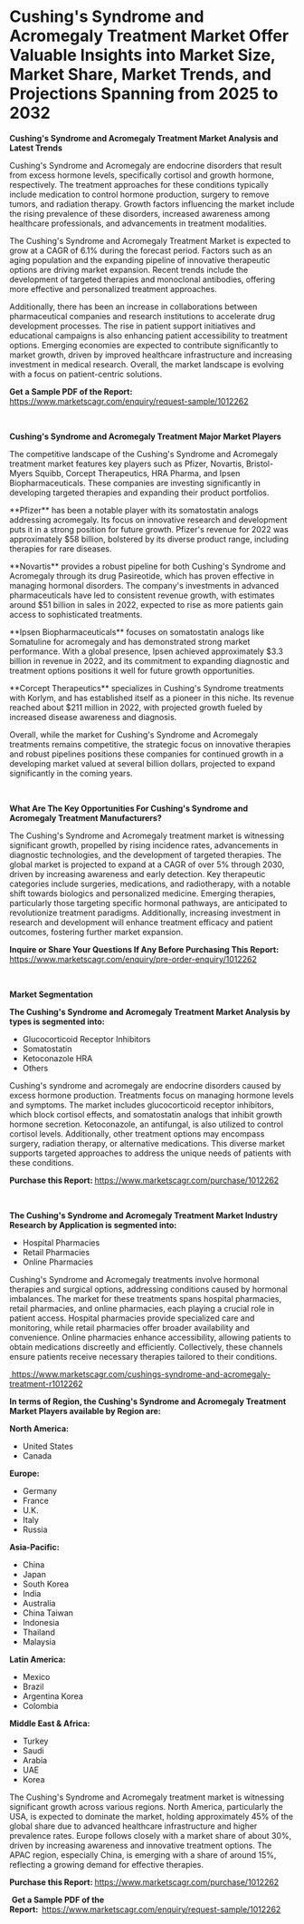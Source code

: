 <p><h1>Cushing's Syndrome and Acromegaly Treatment Market Offer Valuable Insights into Market Size, Market Share, Market Trends, and Projections Spanning from 2025 to 2032</h1></p><p><strong>Cushing's Syndrome and Acromegaly Treatment Market Analysis and Latest Trends</strong></p>
<p><p>Cushing's Syndrome and Acromegaly are endocrine disorders that result from excess hormone levels, specifically cortisol and growth hormone, respectively. The treatment approaches for these conditions typically include medication to control hormone production, surgery to remove tumors, and radiation therapy. Growth factors influencing the market include the rising prevalence of these disorders, increased awareness among healthcare professionals, and advancements in treatment modalities.</p><p>The Cushing's Syndrome and Acromegaly Treatment Market is expected to grow at a CAGR of 6.1% during the forecast period. Factors such as an aging population and the expanding pipeline of innovative therapeutic options are driving market expansion. Recent trends include the development of targeted therapies and monoclonal antibodies, offering more effective and personalized treatment approaches. </p><p>Additionally, there has been an increase in collaborations between pharmaceutical companies and research institutions to accelerate drug development processes. The rise in patient support initiatives and educational campaigns is also enhancing patient accessibility to treatment options. Emerging economies are expected to contribute significantly to market growth, driven by improved healthcare infrastructure and increasing investment in medical research. Overall, the market landscape is evolving with a focus on patient-centric solutions.</p></p>
<p><strong>Get a Sample PDF of the Report:&nbsp;</strong> <a href="https://www.marketscagr.com/enquiry/request-sample/1012262?utm_campaign=1126&utm_medium=2&utm_source=Github&utm_content=ia&utm_term=19042025&utm_id=cushings-syndrome-and-acromegaly-treatment">https://www.marketscagr.com/enquiry/request-sample/1012262</a></p>
<p>&nbsp;</p>
<p><strong>Cushing's Syndrome and Acromegaly Treatment Major Market Players</strong></p>
<p><p>The competitive landscape of the Cushing's Syndrome and Acromegaly treatment market features key players such as Pfizer, Novartis, Bristol-Myers Squibb, Corcept Therapeutics, HRA Pharma, and Ipsen Biopharmaceuticals. These companies are investing significantly in developing targeted therapies and expanding their product portfolios.</p><p>**Pfizer** has been a notable player with its somatostatin analogs addressing acromegaly. Its focus on innovative research and development puts it in a strong position for future growth. Pfizer's revenue for 2022 was approximately $58 billion, bolstered by its diverse product range, including therapies for rare diseases.</p><p>**Novartis** provides a robust pipeline for both Cushing's Syndrome and Acromegaly through its drug Pasireotide, which has proven effective in managing hormonal disorders. The company's investments in advanced pharmaceuticals have led to consistent revenue growth, with estimates around $51 billion in sales in 2022, expected to rise as more patients gain access to sophisticated treatments.</p><p>**Ipsen Biopharmaceuticals** focuses on somatostatin analogs like Somatuline for acromegaly and has demonstrated strong market performance. With a global presence, Ipsen achieved approximately $3.3 billion in revenue in 2022, and its commitment to expanding diagnostic and treatment options positions it well for future growth opportunities.</p><p>**Corcept Therapeutics** specializes in Cushing's Syndrome treatments with Korlym, and has established itself as a pioneer in this niche. Its revenue reached about $211 million in 2022, with projected growth fueled by increased disease awareness and diagnosis.</p><p>Overall, while the market for Cushing's Syndrome and Acromegaly treatments remains competitive, the strategic focus on innovative therapies and robust pipelines positions these companies for continued growth in a developing market valued at several billion dollars, projected to expand significantly in the coming years.</p></p>
<p>&nbsp;</p>
<p><strong>What Are The Key Opportunities For Cushing's Syndrome and Acromegaly Treatment Manufacturers?</strong></p>
<p><p>The Cushing's Syndrome and Acromegaly treatment market is witnessing significant growth, propelled by rising incidence rates, advancements in diagnostic technologies, and the development of targeted therapies. The global market is projected to expand at a CAGR of over 5% through 2030, driven by increasing awareness and early detection. Key therapeutic categories include surgeries, medications, and radiotherapy, with a notable shift towards biologics and personalized medicine. Emerging therapies, particularly those targeting specific hormonal pathways, are anticipated to revolutionize treatment paradigms. Additionally, increasing investment in research and development will enhance treatment efficacy and patient outcomes, fostering further market expansion.</p></p>
<p><strong>Inquire or Share Your Questions If Any Before Purchasing This Report:</strong> <a href="https://www.marketscagr.com/enquiry/pre-order-enquiry/1012262?utm_campaign=1126&utm_medium=2&utm_source=Github&utm_content=ia&utm_term=19042025&utm_id=cushings-syndrome-and-acromegaly-treatment">https://www.marketscagr.com/enquiry/pre-order-enquiry/1012262</a></p>
<p>&nbsp;</p>
<p><strong>Market Segmentation</strong></p>
<p><strong>The Cushing's Syndrome and Acromegaly Treatment Market Analysis by types is segmented into:</strong></p>
<p><ul><li>Glucocorticoid Receptor Inhibitors</li><li>Somatostatin</li><li>Ketoconazole HRA</li><li>Others</li></ul></p>
<p><p>Cushing's syndrome and acromegaly are endocrine disorders caused by excess hormone production. Treatments focus on managing hormone levels and symptoms. The market includes glucocorticoid receptor inhibitors, which block cortisol effects, and somatostatin analogs that inhibit growth hormone secretion. Ketoconazole, an antifungal, is also utilized to control cortisol levels. Additionally, other treatment options may encompass surgery, radiation therapy, or alternative medications. This diverse market supports targeted approaches to address the unique needs of patients with these conditions.</p></p>
<p><strong>Purchase this Report:&nbsp;</strong><a href="https://www.marketscagr.com/purchase/1012262?utm_campaign=1126&utm_medium=2&utm_source=Github&utm_content=ia&utm_term=19042025&utm_id=cushings-syndrome-and-acromegaly-treatment">https://www.marketscagr.com/purchase/1012262</a></p>
<p>&nbsp;</p>
<p><strong>The Cushing's Syndrome and Acromegaly Treatment Market Industry Research by Application is segmented into:</strong></p>
<p><ul><li>Hospital Pharmacies</li><li>Retail Pharmacies</li><li>Online Pharmacies</li></ul></p>
<p><p>Cushing's Syndrome and Acromegaly treatments involve hormonal therapies and surgical options, addressing conditions caused by hormonal imbalances. The market for these treatments spans hospital pharmacies, retail pharmacies, and online pharmacies, each playing a crucial role in patient access. Hospital pharmacies provide specialized care and monitoring, while retail pharmacies offer broader availability and convenience. Online pharmacies enhance accessibility, allowing patients to obtain medications discreetly and efficiently. Collectively, these channels ensure patients receive necessary therapies tailored to their conditions.</p></p>
<p><a href="https://www.marketscagr.com/cushings-syndrome-and-acromegaly-treatment-r1012262?utm_campaign=1126&utm_medium=2&utm_source=Github&utm_content=ia&utm_term=19042025&utm_id=cushings-syndrome-and-acromegaly-treatment">&nbsp;https://www.marketscagr.com/cushings-syndrome-and-acromegaly-treatment-r1012262</a></p>
<p><strong>In terms of Region, the Cushing's Syndrome and Acromegaly Treatment Market Players available by Region are:</strong></p>
<p>
    <p> <strong> North America: </strong>
        <ul>
            <li>United States</li>
            <li>Canada</li>
        </ul>
        </p> 
    <p> <strong> Europe: </strong>
        <ul>
            <li>Germany</li>
            <li>France</li>
            <li>U.K.</li>
            <li>Italy</li>
            <li>Russia</li>
        </ul>
        </p> 
    <p> <strong> Asia-Pacific: </strong>
        <ul>
            <li>China</li>
            <li>Japan</li>
            <li>South Korea</li>
            <li>India</li>
            <li>Australia</li>
            <li>China Taiwan</li>
            <li>Indonesia</li>
            <li>Thailand</li>
            <li>Malaysia</li>
        </ul>
        </p> 
    <p> <strong> Latin America: </strong>
        <ul>
            <li>Mexico</li>
            <li>Brazil</li>
            <li>Argentina Korea</li>
            <li>Colombia</li>
        </ul>
        </p> 
    <p> <strong> Middle East & Africa: </strong>
        <ul>
            <li>Turkey</li>
            <li>Saudi</li>
            <li>Arabia</li>
            <li>UAE</li>
            <li>Korea</li>
        </ul>
    </p>
    </p>
<p><p>The Cushing's Syndrome and Acromegaly treatment market is witnessing significant growth across various regions. North America, particularly the USA, is expected to dominate the market, holding approximately 45% of the global share due to advanced healthcare infrastructure and higher prevalence rates. Europe follows closely with a market share of about 30%, driven by increasing awareness and innovative treatment options. The APAC region, especially China, is emerging with a share of around 15%, reflecting a growing demand for effective therapies.</p></p>
<p><strong>Purchase this Report: </strong><a href="https://www.marketscagr.com/purchase/1012262?utm_campaign=1126&utm_medium=2&utm_source=Github&utm_content=ia&utm_term=19042025&utm_id=cushings-syndrome-and-acromegaly-treatment">https://www.marketscagr.com/purchase/1012262</a></p>
<p>&nbsp;<strong>Get a Sample PDF of the Report:&nbsp;&nbsp;</strong><a href="https://www.marketscagr.com/enquiry/request-sample/1012262?utm_campaign=1126&utm_medium=2&utm_source=Github&utm_content=ia&utm_term=19042025&utm_id=cushings-syndrome-and-acromegaly-treatment">https://www.marketscagr.com/enquiry/request-sample/1012262</a></p>
<p><strong></strong></p>
<p><p></p><p></p><p></p></p>